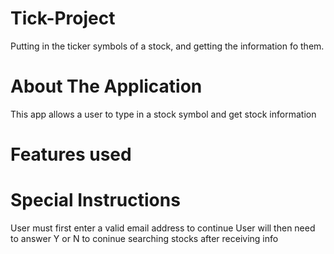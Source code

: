 # Tick-Project
Putting in the ticker symbols of a stock, and getting the information fo them.


# About The Application

This app allows a user to type in a stock symbol and get stock information

# Features used



# Special Instructions

User must first enter a valid email address to continue
User will then need to answer Y or N to coninue searching stocks after receiving info
